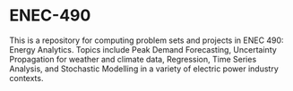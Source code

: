 # ENEC-490

This is a repository for computing problem sets and projects in ENEC 490: Energy Analytics. Topics include Peak Demand Forecasting, Uncertainty Propagation for weather and climate data, Regression, Time Series Analysis, and Stochastic Modelling in a variety of electric power industry contexts.
